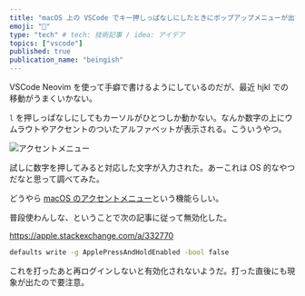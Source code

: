 ```yaml
---
title: "macOS 上の VSCode でキー押しっぱなしにしたときにポップアップメニューが出てカーソル移動できない"
emoji: "🍿"
type: "tech" # tech: 技術記事 / idea: アイデア
topics: ["vscode"]
published: true
publication_name: "beingish"
---
```


VSCode Neovim を使って手癖で書けるようにしているのだが、最近 hjkl での移動がうまくいかない。

`l` を押しっぱなしにしてもカーソルがひとつしか動かない。なんか数字の上にウムラウトやアクセントのついたアルファベットが表示される。こういうやつ。

![アクセントメニュー](https://help.apple.com/assets/65E218FE85FC4D5CE50E7794/65E2190393CE9DC994014CA3/ja_JP/b1bffdafa92745eb278df8c2556e194a.png)

試しに数字を押してみると対応した文字が入力された。あーこれは OS 的なやつだなと思って調べてみた。

どうやら [macOS のアクセントメニュー](https://support.apple.com/ja-jp/guide/mac-help/mh27474/mac)という機能らしい。

普段使わんしな、ということで次の記事に従って無効化した。

https://apple.stackexchange.com/a/332770

```sh
defaults write -g ApplePressAndHoldEnabled -bool false
```

これを打ったあと再ログインしないと有効化されないようだ。打った直後にも現象が出たので要注意。

